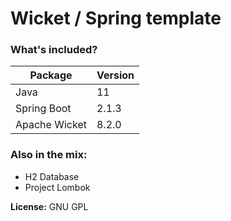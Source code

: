 # Wicket / Spring template

### What's included?

|Package      |Version|
|-------------|-------|
|Java         |    11 |
|Spring Boot  | 2.1.3 |
|Apache Wicket| 8.2.0 |

### Also in the mix:
- H2 Database
- Project Lombok

**License:** GNU GPL
